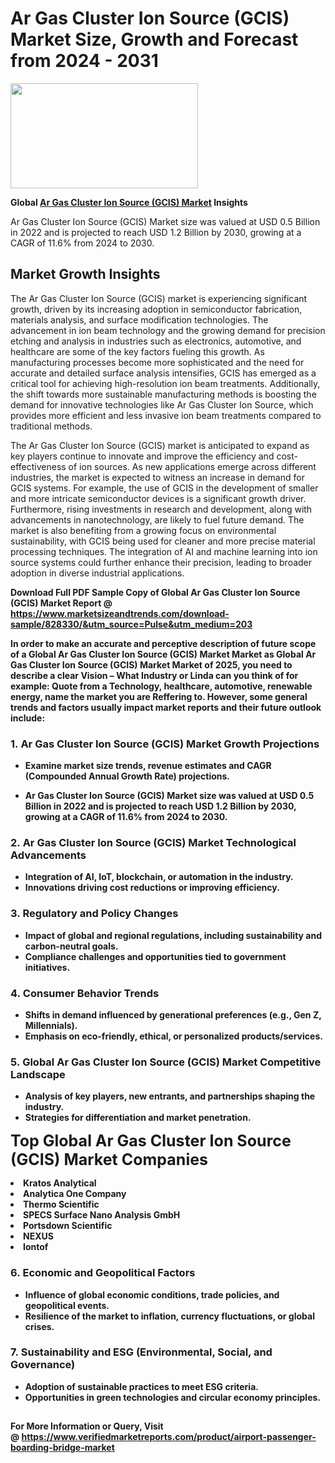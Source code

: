 <H1>Ar Gas Cluster Ion Source (GCIS) Market Size, Growth and Forecast from 2024 - 2031</H1><img class="aligncenter size-medium wp-image-584254" src="https://thirdeyenews.in/wp-content/uploads/2024/09/Global-Market-Research-300x168.jpeg" alt="" width="300" height="168" /><p><strong>Global&nbsp;<a href="https://www.marketsizeandtrends.com/download-sample/828330/&amp;utm_source=Pulse&amp;utm_medium=203">Ar Gas Cluster Ion Source (GCIS) Market</a> Insights</strong></p><p>Ar Gas Cluster Ion Source (GCIS) Market size was valued at USD 0.5 Billion in 2022 and is projected to reach USD 1.2 Billion by 2030, growing at a CAGR of 11.6% from 2024 to 2030.</p><p><h2>Market Growth Insights</h2> <p>The Ar Gas Cluster Ion Source (GCIS) market is experiencing significant growth, driven by its increasing adoption in semiconductor fabrication, materials analysis, and surface modification technologies. The advancement in ion beam technology and the growing demand for precision etching and analysis in industries such as electronics, automotive, and healthcare are some of the key factors fueling this growth. As manufacturing processes become more sophisticated and the need for accurate and detailed surface analysis intensifies, GCIS has emerged as a critical tool for achieving high-resolution ion beam treatments. Additionally, the shift towards more sustainable manufacturing methods is boosting the demand for innovative technologies like Ar Gas Cluster Ion Source, which provides more efficient and less invasive ion beam treatments compared to traditional methods.</p> <p><strong></strong></p> <p>The Ar Gas Cluster Ion Source (GCIS) market is anticipated to expand as key players continue to innovate and improve the efficiency and cost-effectiveness of ion sources. As new applications emerge across different industries, the market is expected to witness an increase in demand for GCIS systems. For example, the use of GCIS in the development of smaller and more intricate semiconductor devices is a significant growth driver. Furthermore, rising investments in research and development, along with advancements in nanotechnology, are likely to fuel future demand. The market is also benefiting from a growing focus on environmental sustainability, with GCIS being used for cleaner and more precise material processing techniques. The integration of AI and machine learning into ion source systems could further enhance their precision, leading to broader adoption in diverse industrial applications.</p> <p><strong></p><p><span class=""><strong>Download Full PDF Sample Copy of Global Ar Gas Cluster Ion Source (GCIS) Market Report</strong> @ <a href="https://www.marketsizeandtrends.com/download-sample/828330/&amp;utm_source=Pulse&amp;utm_medium=203" target="_blank">https://www.marketsizeandtrends.com/download-sample/828330/&amp;utm_source=Pulse&amp;utm_medium=203</a></span></p><p>In order to make an accurate and perceptive description of future scope of a Global&nbsp;Ar Gas Cluster Ion Source (GCIS) Market Market as Global&nbsp;Ar Gas Cluster Ion Source (GCIS) Market Market of 2025, you need to describe a clear Vision &ndash; What Industry or Linda can you think of for example: Quote from a Technology, healthcare, automotive, renewable energy, name the market you are Reffering to. However, some general trends and factors usually impact market reports and their future outlook include:</p><h3>1.&nbsp;<strong>Ar Gas Cluster Ion Source (GCIS) Market Growth Projections</strong></h3><ul><li>Examine market size trends, revenue estimates and CAGR (Compounded Annual Growth Rate) projections.</li><li><p>Ar Gas Cluster Ion Source (GCIS) Market size was valued at USD 0.5 Billion in 2022 and is projected to reach USD 1.2 Billion by 2030, growing at a CAGR of 11.6% from 2024 to 2030.</p></li></ul><h3>2.&nbsp;<strong>Ar Gas Cluster Ion Source (GCIS) Market Technological Advancements</strong></h3><ul><li>Integration of AI, IoT, blockchain, or automation in the industry.</li><li>Innovations driving cost reductions or improving efficiency.</li></ul><h3>3.&nbsp;<strong>Regulatory and Policy Changes</strong></h3><ul><li>Impact of global and regional regulations, including sustainability and carbon-neutral goals.</li><li>Compliance challenges and opportunities tied to government initiatives.</li></ul><h3>4.&nbsp;<strong>Consumer Behavior Trends</strong></h3><ul><li>Shifts in demand influenced by generational preferences (e.g., Gen Z, Millennials).</li><li>Emphasis on eco-friendly, ethical, or personalized products/services.</li></ul><h3>5.&nbsp;<strong>Global Ar Gas Cluster Ion Source (GCIS) Market Competitive Landscape</strong></h3><ul><li>Analysis of key players, new entrants, and partnerships shaping the industry.</li><li>Strategies for differentiation and market penetration.</li></ul><p data-pm-slice="1 1 []"><span style="color: inherit; font-family: inherit; font-size: 25px;">Top Global Ar Gas Cluster Ion Source (GCIS) Market Companies</span></p><div class="" data-test-id=""><p><li>Kratos Analytical</li><li> Analytica One Company</li><li> Thermo Scientific</li><li> SPECS Surface Nano Analysis GmbH</li><li> Portsdown Scientific</li><li> NEXUS</li><li> Iontof</li></p></div><h3>6.&nbsp;<strong>Economic and Geopolitical Factors</strong></h3><ul><li>Influence of global economic conditions, trade policies, and geopolitical events.</li><li>Resilience of the market to inflation, currency fluctuations, or global crises.</li></ul><h3>7.&nbsp;<strong>Sustainability and ESG (Environmental, Social, and Governance)</strong></h3><ul><li>Adoption of sustainable practices to meet ESG criteria.</li><li>Opportunities in green technologies and circular economy principles.</li></ul><h2><strong style="font-size: 14px;">For More Information or Query, Visit @&nbsp;</strong><a style="background-color: #ffffff; font-size: 14px;" href="https://www.marketsizeandtrends.com/report/ar-gas-cluster-ion-source-gcis-market/" target="_blank">https://www.verifiedmarketreports.com/product/airport-passenger-boarding-bridge-market</a></h2>
